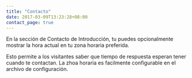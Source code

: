 ```yaml
---
title: "Contacto"
date: 2017-03-09T13:23:28+08:00
contact_page: true
---
```


En la sección de Contacto de Introducción, tu puedes opcionalmente mostrar la hora actual en tu zona horaria preferida.

Esto permite a los visitantes saber que tiempo de respuesta esperan tener cuando te contactan. La zhoa horaria es facilmente configurable en el archivo de configuración.

